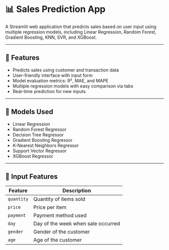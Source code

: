 # 📊 Sales Prediction App

A Streamlit web application that predicts sales based on user input using multiple regression models, including Linear Regression, Random Forest, Gradient Boosting, KNN, SVR, and XGBoost.

---

## 🚀 Features

- Predicts sales using customer and transaction data
- User-friendly interface with input form
- Model evaluation metrics: R², MAE, and MAPE
- Multiple regression models with easy comparison via tabs
- Real-time prediction for new inputs

---

## 🧠 Models Used

- Linear Regression
- Random Forest Regressor
- Decision Tree Regressor
- Gradient Boosting Regressor
- K-Nearest Neighbors Regressor
- Support Vector Regressor
- XGBoost Regressor

---

## 📝 Input Features

| Feature          | Description                            |
|------------------|----------------------------------------|
| `quantity`       | Quantity of items sold                 |
| `price`          | Price per item                         |
| `payment`        | Payment method used                    |
| `day`            | Day of the week when sale occurred     |
| `gender`         | Gender of the customer                 |
| `age`            | Age of the customer                    |

